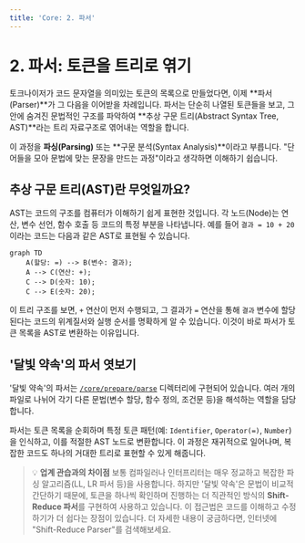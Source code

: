 ```yaml
---
title: 'Core: 2. 파서'
---
```


# 2. 파서: 토큰을 트리로 엮기

토크나이저가 코드 문자열을 의미있는 토큰의 목록으로 만들었다면, 이제 **파서(Parser)**가 그 다음을 이어받을 차례입니다. 파서는 단순히 나열된 토큰들을 보고, 그 안에 숨겨진 문법적인 구조를 파악하여 **추상 구문 트리(Abstract Syntax Tree, AST)**라는 트리 자료구조로 엮어내는 역할을 합니다.

이 과정을 **파싱(Parsing)** 또는 **구문 분석(Syntax Analysis)**이라고 부릅니다. "단어들을 모아 문법에 맞는 문장을 만드는 과정"이라고 생각하면 이해하기 쉽습니다.

## 추상 구문 트리(AST)란 무엇일까요?

AST는 코드의 구조를 컴퓨터가 이해하기 쉽게 표현한 것입니다. 각 노드(Node)는 연산, 변수 선언, 함수 호출 등 코드의 특정 부분을 나타냅니다. 예를 들어 `결과 = 10 + 20` 이라는 코드는 다음과 같은 AST로 표현될 수 있습니다.

```mermaid
graph TD
    A(할당: =) --> B(변수: 결과);
    A --> C(연산: +);
    C --> D(숫자: 10);
    C --> E(숫자: 20);
```

이 트리 구조를 보면, `+` 연산이 먼저 수행되고, 그 결과가 `=` 연산을 통해 `결과` 변수에 할당된다는 코드의 위계질서와 실행 순서를 명확하게 알 수 있습니다. 이것이 바로 파서가 토큰 목록을 AST로 변환하는 이유입니다.

## '달빛 약속'의 파서 엿보기

'달빛 약속'의 파서는 [`/core/prepare/parse`](/api/core/mod/functions/parse) 디렉터리에 구현되어 있습니다. 여러 개의 파일로 나뉘어 각기 다른 문법(변수 할당, 함수 정의, 조건문 등)을 해석하는 역할을 담당합니다.

파서는 토큰 목록을 순회하며 특정 토큰 패턴(예: `Identifier`, `Operator(=)`, `Number`)을 인식하고, 이를 적절한 AST 노드로 변환합니다. 이 과정은 재귀적으로 일어나며, 복잡한 코드도 하나의 거대한 트리로 표현할 수 있게 해줍니다.

> 💡 **업계 관습과의 차이점**
> 보통 컴파일러나 인터프리터는 매우 정교하고 복잡한 파싱 알고리즘(LL, LR 파서 등)을 사용합니다. 하지만 '달빛 약속'은 문법이 비교적 간단하기 때문에, 토큰을 하나씩 확인하며 진행하는 더 직관적인 방식의 **Shift-Reduce 파서**를 구현하여 사용하고 있습니다. 이 접근법은 코드를 이해하고 수정하기가 더 쉽다는 장점이 있습니다. 더 자세한 내용이 궁금하다면, 인터넷에 "Shift-Reduce Parser"를 검색해보세요.
